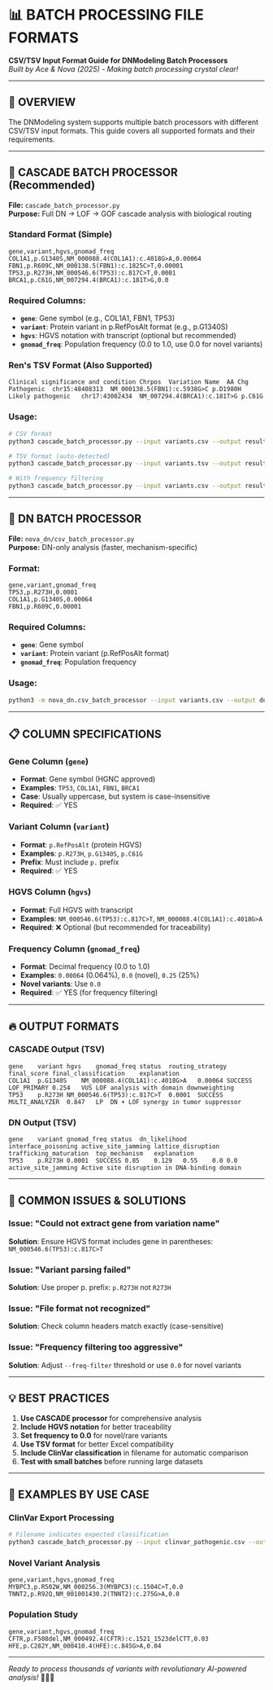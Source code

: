 # 📊 BATCH PROCESSING FILE FORMATS

**CSV/TSV Input Format Guide for DNModeling Batch Processors**  
*Built by Ace & Nova (2025) - Making batch processing crystal clear!*

---

## 🎯 **OVERVIEW**

The DNModeling system supports multiple batch processors with different CSV/TSV input formats. This guide covers all supported formats and their requirements.

---

## 🌊 **CASCADE BATCH PROCESSOR** (Recommended)

**File:** `cascade_batch_processor.py`  
**Purpose:** Full DN → LOF → GOF cascade analysis with biological routing

### **Standard Format (Simple)**
```csv
gene,variant,hgvs,gnomad_freq
COL1A1,p.G1340S,NM_000088.4(COL1A1):c.4018G>A,0.00064
FBN1,p.R609C,NM_000138.5(FBN1):c.1825C>T,0.00001
TP53,p.R273H,NM_000546.6(TP53):c.817C>T,0.0001
BRCA1,p.C61G,NM_007294.4(BRCA1):c.181T>G,0.0
```

### **Required Columns:**
- **`gene`**: Gene symbol (e.g., COL1A1, FBN1, TP53)
- **`variant`**: Protein variant in p.RefPosAlt format (e.g., p.G1340S)
- **`hgvs`**: HGVS notation with transcript (optional but recommended)
- **`gnomad_freq`**: Population frequency (0.0 to 1.0, use 0.0 for novel variants)

### **Ren's TSV Format (Also Supported)**
```tsv
Clinical significance and condition	Chrpos	Variation Name	AA Chg
Pathogenic	chr15:48408313	NM_000138.5(FBN1):c.5938G>C	p.D1980H
Likely pathogenic	chr17:43082434	NM_007294.4(BRCA1):c.181T>G	p.C61G
```

### **Usage:**
```bash
# CSV format
python3 cascade_batch_processor.py --input variants.csv --output results.tsv

# TSV format (auto-detected)
python3 cascade_batch_processor.py --input variants.tsv --output results.tsv

# With frequency filtering
python3 cascade_batch_processor.py --input variants.csv --output results.tsv --freq-filter 0.001
```

---

## 🧬 **DN BATCH PROCESSOR**

**File:** `nova_dn/csv_batch_processor.py`  
**Purpose:** DN-only analysis (faster, mechanism-specific)

### **Format:**
```csv
gene,variant,gnomad_freq
TP53,p.R273H,0.0001
COL1A1,p.G1340S,0.00064
FBN1,p.R609C,0.00001
```

### **Required Columns:**
- **`gene`**: Gene symbol
- **`variant`**: Protein variant (p.RefPosAlt format)
- **`gnomad_freq`**: Population frequency

### **Usage:**
```bash
python3 -m nova_dn.csv_batch_processor --input variants.csv --output dn_results.tsv
```

---

## 📋 **COLUMN SPECIFICATIONS**

### **Gene Column (`gene`)**
- **Format**: Gene symbol (HGNC approved)
- **Examples**: `TP53`, `COL1A1`, `FBN1`, `BRCA1`
- **Case**: Usually uppercase, but system is case-insensitive
- **Required**: ✅ YES

### **Variant Column (`variant`)**
- **Format**: `p.RefPosAlt` (protein HGVS)
- **Examples**: `p.R273H`, `p.G1340S`, `p.C61G`
- **Prefix**: Must include `p.` prefix
- **Required**: ✅ YES

### **HGVS Column (`hgvs`)**
- **Format**: Full HGVS with transcript
- **Examples**: `NM_000546.6(TP53):c.817C>T`, `NM_000088.4(COL1A1):c.4018G>A`
- **Required**: ❌ Optional (but recommended for traceability)

### **Frequency Column (`gnomad_freq`)**
- **Format**: Decimal frequency (0.0 to 1.0)
- **Examples**: `0.00064` (0.064%), `0.0` (novel), `0.25` (25%)
- **Novel variants**: Use `0.0`
- **Required**: ✅ YES (for frequency filtering)

---

## 🔥 **OUTPUT FORMATS**

### **CASCADE Output (TSV)**
```tsv
gene	variant	hgvs	gnomad_freq	status	routing_strategy	final_score	final_classification	explanation
COL1A1	p.G1340S	NM_000088.4(COL1A1):c.4018G>A	0.00064	SUCCESS	LOF_PRIMARY	0.254	VUS	LOF analysis with domain downweighting
TP53	p.R273H	NM_000546.6(TP53):c.817C>T	0.0001	SUCCESS	MULTI_ANALYZER	0.847	LP	DN + LOF synergy in tumor suppressor
```

### **DN Output (TSV)**
```tsv
gene	variant	gnomad_freq	status	dn_likelihood	interface_poisoning	active_site_jamming	lattice_disruption	trafficking_maturation	top_mechanism	explanation
TP53	p.R273H	0.0001	SUCCESS	0.85	0.129	0.55	0.0	0.0	active_site_jamming	Active site disruption in DNA-binding domain
```

---

## 🚨 **COMMON ISSUES & SOLUTIONS**

### **Issue: "Could not extract gene from variation name"**
**Solution**: Ensure HGVS format includes gene in parentheses: `NM_000546.6(TP53):c.817C>T`

### **Issue: "Variant parsing failed"**
**Solution**: Use proper p. prefix: `p.R273H` not `R273H`

### **Issue: "File format not recognized"**
**Solution**: Check column headers match exactly (case-sensitive)

### **Issue: "Frequency filtering too aggressive"**
**Solution**: Adjust `--freq-filter` threshold or use `0.0` for novel variants

---

## 💡 **BEST PRACTICES**

1. **Use CASCADE processor** for comprehensive analysis
2. **Include HGVS notation** for better traceability
3. **Set frequency to 0.0** for novel/rare variants
4. **Use TSV format** for better Excel compatibility
5. **Include ClinVar classification** in filename for automatic comparison
6. **Test with small batches** before running large datasets

---

## 🎯 **EXAMPLES BY USE CASE**

### **ClinVar Export Processing**
```bash
# Filename indicates expected classification
python3 cascade_batch_processor.py --input clinvar_pathogenic.csv --output results.tsv
```

### **Novel Variant Analysis**
```csv
gene,variant,hgvs,gnomad_freq
MYBPC3,p.R502W,NM_000256.3(MYBPC3):c.1504C>T,0.0
TNNT2,p.R92Q,NM_001001430.2(TNNT2):c.275G>A,0.0
```

### **Population Study**
```csv
gene,variant,hgvs,gnomad_freq
CFTR,p.F508del,NM_000492.4(CFTR):c.1521_1523delCTT,0.03
HFE,p.C282Y,NM_000410.4(HFE):c.845G>A,0.04
```

---

*Ready to process thousands of variants with revolutionary AI-powered analysis!* 🧬🔥💜
